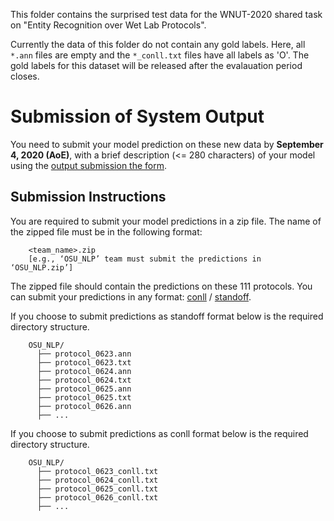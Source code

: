 This folder contains the surprised test data for the WNUT-2020 shared task on "Entity Recognition over Wet Lab Protocols". 

Currently the data of this folder do not contain any gold labels. Here, all `*.ann` files are empty and the `*_conll.txt` files have all labels as 'O'. The gold labels for this dataset will be released after the evalauation period closes.



# Submission of System Output
 
You need to submit your model prediction on these new data by  **September 4, 2020 (AoE)**, with a brief description (<= 280 characters) of your model  using the [output submission the form](https://forms.gle/xMjAVnN4YgNS7LpSA). 
 
 
## Submission Instructions

You are required to submit your model predictions in a zip file. The name of the zipped file must be in the following format:

```
	<team_name>.zip  
	[e.g., ‘OSU_NLP’ team must submit the predictions in ‘OSU_NLP.zip’]
```

The zipped file should contain the predictions on these 111 protocols. You can submit your predictions in any format: [conll](../../data#the-conll-format) / [standoff](../../data#the-standoff-format).


If you choose to submit predictions as standoff format below is the required directory structure. 

```
	OSU_NLP/
	  ├── protocol_0623.ann
	  ├── protocol_0623.txt
	  ├── protocol_0624.ann
	  ├── protocol_0624.txt
	  ├── protocol_0625.ann
	  ├── protocol_0625.txt
	  ├── protocol_0626.ann
	  ├── ...
```

If you choose to submit predictions as conll format below is the required directory structure. 

```
	OSU_NLP/
	  ├── protocol_0623_conll.txt
	  ├── protocol_0624_conll.txt
	  ├── protocol_0625_conll.txt
	  ├── protocol_0626_conll.txt
	  ├── ...
```